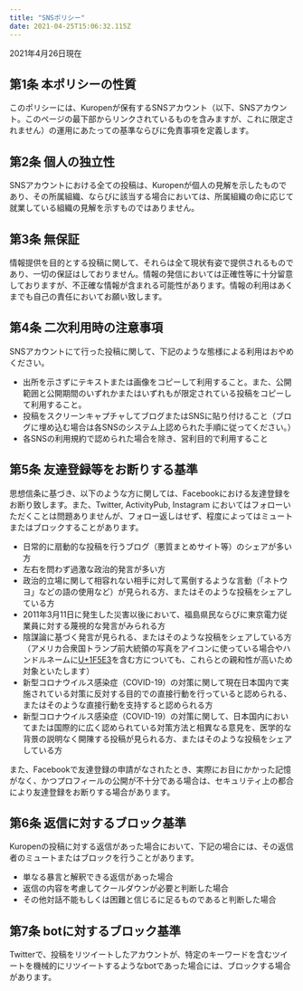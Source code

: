 ```yaml
---
title: "SNSポリシー"
date: 2021-04-25T15:06:32.115Z
---
```

2021年4月26日現在

## 第1条 本ポリシーの性質
このポリシーには、Kuropenが保有するSNSアカウント（以下、SNSアカウント。このページの最下部からリンクされているものを含みますが、これに限定されません）の運用にあたっての基準ならびに免責事項を定義します。

## 第2条 個人の独立性
SNSアカウントにおける全ての投稿は、Kuropenが個人の見解を示したものであり、その所属組織、ならびに該当する場合においては、所属組織の命に応じて就業している組織の見解を示すものではありません。

## 第3条 無保証
情報提供を目的とする投稿に関して、それらは全て現状有姿で提供されるものであり、一切の保証はしておりません。情報の発信においては正確性等に十分留意しておりますが、不正確な情報が含まれる可能性があります。情報の利用はあくまでも自己の責任においてお願い致します。

## 第4条 二次利用時の注意事項
SNSアカウントにて行った投稿に関して、下記のような態様による利用はおやめください。

- 出所を示さずにテキストまたは画像をコピーして利用すること。また、公開範囲と公開期間のいずれかまたはいずれもが限定されている投稿をコピーして利用すること。
- 投稿をスクリーンキャプチャしてブログまたはSNSに貼り付けること（ブログに埋め込む場合は各SNSのシステム上認められた手順に従ってください。）
- 各SNSの利用規約で認められた場合を除き、営利目的で利用すること

## 第5条 友達登録等をお断りする基準
思想信条に基づき、以下のような方に関しては、Facebookにおける友達登録をお断り致します。また、Twitter, ActivityPub, Instagram においてはフォローいただくことは問題ありませんが、フォロー返しはせず、程度によってはミュートまたはブロックすることがあります。

- 日常的に扇動的な投稿を行うブログ（悪質まとめサイト等）のシェアが多い方
- 左右を問わず過激な政治的発言が多い方
- 政治的立場に関して相容れない相手に対して罵倒するような言動（「ネトウヨ」などの語の使用など）が見られる方、またはそのような投稿をシェアしている方
- 2011年3月11日に発生した災害以後において、福島県民ならびに東京電力従業員に対する蔑視的な発言がみられる方
- 陰謀論に基づく発言が見られる、またはそのような投稿をシェアしている方（アメリカ合衆国トランプ前大統領の写真をアイコンに使っている場合やハンドルネームに[U+1F5E3](https://emojipedia.org/speaking-head/)を含む方についても、これらとの親和性が高いため対象といたします）
- 新型コロナウイルス感染症（COVID-19）の対策に関して現在日本国内で実施されている対策に反対する目的での直接行動を行っていると認められる、またはそのような直接行動を支持すると認められる方
- 新型コロナウイルス感染症（COVID-19）の対策に関して、日本国内においてまたは国際的に広く認められている対策方法と相異なる意見を、医学的な背景の説明なく開陳する投稿が見られる方、またはそのような投稿をシェアしている方

また、Facebookで友達登録の申請がなされたとき、実際にお目にかかった記憶がなく、かつプロフィールの公開が不十分である場合は、セキュリティ上の都合により友達登録をお断りする場合があります。

## 第6条 返信に対するブロック基準
Kuropenの投稿に対する返信があった場合において、下記の場合には、その返信者のミュートまたはブロックを行うことがあります。
- 単なる暴言と解釈できる返信があった場合
- 返信の内容を考慮してクールダウンが必要と判断した場合
- その他対話不能もしくは困難と信じるに足るものであると判断した場合

## 第7条 botに対するブロック基準
Twitterで、投稿をリツイートしたアカウントが、特定のキーワードを含むツイートを機械的にリツイートするようなbotであった場合には、ブロックする場合があります。
